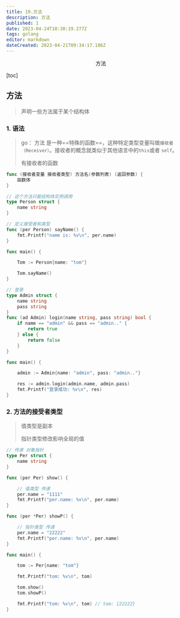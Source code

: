 ```yaml
---
title: 19.方法
description: 方法
published: 1
date: 2023-04-24T10:30:19.277Z
tags: golang
editor: markdown
dateCreated: 2023-04-21T09:34:17.186Z
---
```


<center>方法</center>



[toc]





## 方法

>  声明一些方法属于某个结构体



### 1. 语法

> go： 方法 是一种==特殊的函数==，这种特定类型变量叫做`接收者（Receiver）`。接收者的概念就类似于其他语言中的`this`或者 `self`。
>
> 有接收者的函数

```go
func (接收者变量 接收者类型) 方法名(参数列表) (返回参数) {
    函数体
}
```

```go
// 这个方法只能结构体实例调用
type Person struct {
	name string
}

// 定义接受者和类型
func (per Person) sayName() {
	fmt.Printf("name is: %v\n", per.name)
}

func main() {

	Tom := Person{name: "tom"}

	Tom.sayName()
}

```

```go
// 登录
type Admin struct {
	name string
	pass string
}
func (ad Admin) login(name string, pass string) bool {
	if name == "admin" && pass == "admin.." {
		return true
	} else {
		return false
	}
}

func main() {

	admin := Admin{name: "admin", pass: "admin.."}

	res := admin.login(admin.name, admin.pass)
	fmt.Printf("登录成功: %v\n", res)
}
```



### 2. 方法的接受者类型

> 值类型是副本
>
> 指针类型修改影响全局的值

```go
// 传递 对象指针
type Per struct {
	name string
}

func (per Per) show() {

	// 值类型 传递
	per.name = "1111"
	fmt.Printf("per.name: %v\n", per.name)
}

func (per *Per) showP() {

	// 指针类型 传递
	per.name = "22222"
	fmt.Printf("per.name: %v\n", per.name)
}

func main() {

	tom := Per{name: "tom"}

	fmt.Printf("tom: %v\n", tom)

	tom.show()
	tom.showP()

	fmt.Printf("tom: %v\n", tom) // tom: {22222}
}

```







